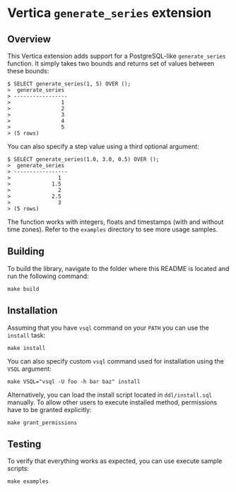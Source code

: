 Vertica `generate_series` extension
===================================


Overview
--------

This Vertica extension adds support for a PostgreSQL-like `generate_series`
function. It simply takes two bounds and returns set of values between these
bounds:

    $ SELECT generate_series(1, 5) OVER ();
    >  generate_series
    > -----------------
    >                1
    >                2
    >                3
    >                4
    >                5
    > (5 rows)

You can also specify a step value using a third optional argument:

    $ SELECT generate_series(1.0, 3.0, 0.5) OVER ();
    >  generate_series
    > -----------------
    >               1
    >             1.5
    >               2
    >             2.5
    >               3
    > (5 rows)

The function works with integers, floats and timestamps (with and without
time zones). Refer to the `examples` directory to see more usage samples.


Building
--------

To build the library, navigate to the folder where this README is located and
run the following command:

    make build


Installation
------------

Assuming that you have `vsql` command on your `PATH` you can use the `install`
task:

    make install

You can also specify custom `vsql` command used for installation using the
`VSQL` argument:

    make VSQL="vsql -U foo -h bar baz" install

Alternatively, you can load the install script located in `ddl/install.sql`
manually. To allow other users to execute installed method, permissions have to be granted explicitly:
```
make grant_permissions
```


Testing
-------

To verify that everything works as expected, you can use execute sample
scripts:

    make examples
